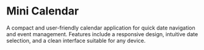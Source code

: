 # Mini Calendar
A compact and user-friendly calendar application for quick date navigation and event management. Features include a responsive design, intuitive date selection, and a clean interface suitable for any device.
